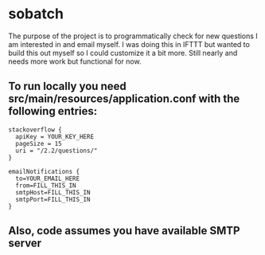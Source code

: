 # sobatch

The purpose of the project is to programmatically check for new questions I am interested in and email myself. I was
doing this in IFTTT but wanted to build this out myself so I could customize it a bit more. Still nearly and needs more
work but functional for now.

## To run locally you need src/main/resources/application.conf with the following entries:

```
stackoverflow {
  apiKey = YOUR_KEY_HERE
  pageSize = 15
  uri = "/2.2/questions/"
}

emailNotifications {
  to=YOUR_EMAIL_HERE
  from=FILL_THIS_IN
  smtpHost=FILL_THIS_IN
  smtpPort=FILL_THIS_IN
}

```

## Also, code assumes you have available SMTP server
